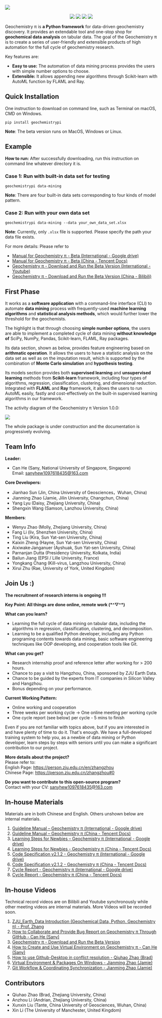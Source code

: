 <p>
<img src="./docs/Geochemistry π.png" class="center"/>
</p>
<p align="center">
<img src="https://img.shields.io/github/actions/workflow/status/ZJUEarthData/geochemistrypi/geochemistrypy.yml?logo=github">
<img src="https://img.shields.io/github/license/ZJUEarthData/geochemistrypi">
<img src="https://img.shields.io/github/v/release/ZJUEarthData/geochemistrypi?include_prereleases">
<img src="https://img.shields.io/pypi/dm/geochemistrypi?logo=pypi">
</p>


Geochemistry π is **a Python framework** for data-driven geochemistry discovery. It provides an extendable tool and
one-stop shop for **geochemical data analysis** on tabular data. The goal of the Geochemistry π is to create
a series of user-friendly and extensible products of high automation for the full cycle of geochemistry research.  

Key features are:
+ **Easy to use:** The automation of data mining process provides the users with simple number options to choose.
+ **Extensible:** It allows appending new algorithms through Scikit-learn with AutoML function by FLAML and Ray.

## Quick Installation

One instruction to download on command line, such as Terminal on macOS, CMD on Windows.  
```
pip install geochemistrypi
```
**Note**: The beta version runs on MacOS, Windows or Linux.

## Example

**How to run:** After successfully downloading, run this instruction on command line whatever directory it is.

### Case 1: Run with built-in data set for testing
```
geochemistrypi data-mining 
```
**Note**: There are four built-in data sets corresponding to four kinds of model pattern.

### Case 2: Run with your own data set
```
geochemistrypi data-mining --data your_own_data_set.xlsx
```
**Note**: Currently, only `.xlsx` file is supported. Please specify the path your data file exists. 

For more details: Please refer to 
+ [Manual for Geochemistry π - Beta (International - Google drive)](https://drive.google.com/file/d/1yryykCyWKM-Sj88fOYbOba6QkB_fu2ws/view?usp=sharing)
+ [Manual for Geochemistry π - Beta (China - Tencent Docs)](https://docs.qq.com/pdf/DQ0l5d2xVd2VwcnVW?&u=6868f96d4a384b309036e04e637e367a)
+ [Geochemistry π - Download and Run the Beta Version (International - Youtube)](https://www.youtube.com/watch?v=EeVaJ3H7_AU&list=PLy8hNsI55lvh1UHjhVhqNUj3xPdV9sEiM&index=9)
+ [Geochemistry π - Download and Run the Beta Version (China - Bilibili)](https://www.bilibili.com/video/BV1UM4y1Q7Ju/?spm_id_from=333.999.0.0&vd_source=27944ab3b73a78970c1a52a5dcbb9140)


## First Phase
It works as a **software application** with a command-line interface (CLI) to automate **data mining** process with
frequently-used **machine learning algorithms** and **statistical analysis methods**, which would further lower the
threshold for the geochemists.

The highlight is that through choosing **simple number options**, the users are able to implement a completed cycle of data
mining **without knowledge of** SciPy, NumPy, Pandas, Scikit-learn, FLAML, Ray packages.

Its data section, shown as below, provides feature engineering based on **arithmatic operation**. It allows the users
to have a statistic analysis on the data set as well as on the imputation result, which is supported by the combination
of **Monte Carlo simulation** and **hypothesis testing**.


Its models section provides both **supervised learning** and **unsupervised learning** methods from
**Scikit-learn** framework, including four types of algorithms, regression, classification,
clustering, and dimensional reduction. Integrated with **FLAML** and **Ray** framework, it allows the users to run
AutoML easily, fastly and cost-effectively on the built-in supervised learning algorithms in our framework.

The activity diagram of the Geochemistry π Version 1.0.0:

<img src="./docs/Geochemistryπ-Activity%20Diagram_v1.png" />

The whole package is under construction and the documentation is progressively evolving. 



## Team Info
**Leader:**
+ Can He (Sany, National University of Singapore, Singapore)    
  Email: sanyhew1097618435@163.com

**Core Developers:**
+ Jianhao Sun (Jin, China University of Geosciences，Wuhan, China)
+ Jianming Zhao (Jamie, Jilin University, Changchun, China)
+ Yang Lyu (Daisy, Zhejiang University, China)
+ Shengxin Wang (Samson, Lanzhou University, China)

**Members**:
+ Wenyu Zhao (Molly, Zhejiang University, China)
+ Fang Li (liv, Shenzhen University, China)
+ Ting Liu (Kira, Sun Yat-sen University, China)
+ Kaixin Zheng (Hayne, Sun Yat-sen University, China)
+ Aixiwake·Janganuer (Ayshuak, Sun Yat-sen University, China)
+ Parnanjan Dutta (Presidency University, Kolkata, India)
+ Bailun Jiang (EPSI / Lille University, France)
+ Yongkang Chang (Kill-virus, Langzhou University, China)
+ Xirui Zhu (Rae, University of York, United Kingdom)

## Join Us :)
**The recruitment of research interns is ongoing !!!**

**Key Point: All things are done online, remote work (\*^▽^\*)**

**What can you learn?**
+ Learning the full cycle of data mining on tabular data, including the algorithms in regression,
classification, clustering, and decomposition.
+ Learning to be a qualified Python developer, including any Python programing contents towards data mining,
basic software engineering techniques like OOP developing, and cooperation tools like Git.

**What can you get?**  

+ Research internship proof and reference letter after working for > 200 hours.
+ Chance to pay a visit to Hangzhou, China, sponsored by ZJU Earth Data.
+ Chance to be guided by the experts from IT companies in Silicon Valley and Hangzhou.
+ Bonus depending on your performance. 

**Current Working Pattern:**
+ Online working and cooperation
+ Three weeks per working cycle -> One online meeting per working cycle
+ One cycle report (see below) per cycle - 5 mins to finish

Even if you are not familiar with topics above, but if you are interested in and have plenty of time to do it.
That's enough. We have a full-developed training system to help you, as a newbie of data mining or Python developer,
learn steps by steps with seniors until you can make a significant contribution to our project.

**More details about the project?**  
Please refer to:   
English Page: https://person.zju.edu.cn/en/zhangzhou  
Chinese Page: https://person.zju.edu.cn/zhangzhou#0  

**Do you want to contribute to this open-source program?**   
Contact with your CV: sanyhew1097618435@163.com  

## In-house Materials
Materials are in both Chinese and English. Others unshown below are internal materials.
1. [Guideline Manual – Geochemistry π (International - Google drive)](https://docs.google.com/document/d/1LjwB5Lazk33E5vbtnFPJio_MyjYQxjEu/edit?usp=sharing&ouid=110717816678586054594&rtpof=true&sd=true)
2. [Guideline Manual – Geochemistry π (China - Tencent Docs)](https://docs.qq.com/doc/DQ21IZUdVQktqRWpm?&u=6868f96d4a384b309036e04e637e367a)
3. [Learning Steps for Newbies – Geochemistry π (International - Google drive)](https://docs.google.com/document/d/1GQO-SXwEx_8midr362pqfxNZtfUf-nA6/edit?usp=sharing&ouid=110717816678586054594&rtpof=true&sd=true)
4. [Learning Steps for Newbies - Geochemistry π (China - Tencent Docs)](https://docs.qq.com/doc/DTlVEakt2WnJrdkN1?&u=6868f96d4a384b309036e04e637e367a)
5. [Code Specification v2.1.2 - Geochemistry π (International - Google drive)](https://drive.google.com/file/d/12UPrGqrj9hl0_vK8r-m6xykh_6052OtI/view?usp=sharing)
6. [Code Specification v2.1.2 - Geochemistry π (China - Tencent Docs)](https://docs.qq.com/pdf/DQ2pmc1l1Z2t3QVFa?&u=6868f96d4a384b309036e04e637e367a)
7. [Cycle Report - Geochemistry π (International - Google drive)](https://drive.google.com/file/d/1JPZoSLcPRqzu6LDvw8wLQkV2GfJoER51/view?usp=sharing)
8. [Cycle Report - Geochemistry π (China - Tencent Docs)](https://docs.qq.com/pdf/DQ25VSGNlbGx4UkFZ?&u=6868f96d4a384b309036e04e637e367a)

## In-house Videos
Technical record videos are on Bilibili and Youtube synchronously while other meeting videos are internal materials.
More Videos will be recorded soon.
1. [ZJU_Earth_Data Introduction (Geochemical Data, Python, Geochemistry π) - Prof. Zhang](https://www.bilibili.com/video/BV1Lf4y1w7EK?spm_id_from=333.999.0.0)
2. [How to Collaborate and Provide Bug Report on Geochemistry π Through GitHub - Can He (Sany)](https://www.youtube.com/watch?v=1DWoEsqsfvQ&list=PLy8hNsI55lvh1UHjhVhqNUj3xPdV9sEiM&index=3)
3. [Geochemistry π - Download and Run the Beta Version](https://www.youtube.com/watch?v=EeVaJ3H7_AU&list=PLy8hNsI55lvh1UHjhVhqNUj3xPdV9sEiM&index=9)
4. [How to Create and Use Virtual Environment on Geochemistry π - Can He (Sany)](https://www.youtube.com/watch?v=4KFi7OXxD-c&list=PLy8hNsI55lvh1UHjhVhqNUj3xPdV9sEiM&index=4)
5. [How to use Github-Desktop in conflict resolution - Qiuhao Zhao (Brad)](https://www.youtube.com/watch?v=KT1g5JpuUVI&list=PLy8hNsI55lvh1UHjhVhqNUj3xPdV9sEiM)
6. [Virtual Environment & Packages On Windows - Jianming Zhao (Jamie)](https://www.youtube.com/watch?v=e4VqSBuNp_o&list=PLy8hNsI55lvh1UHjhVhqNUj3xPdV9sEiM&index=2)
7. [Git Workflow & Coordinating Synchronization - Jianming Zhao (Jamie)](https://www.bilibili.com/video/BV1Sa4y1f74k?spm_id_from=333.999.0.0&vd_source=9adcf2c5fdeffe1d11c89d441ef598ba)


## Contributors
+ Qiuhao Zhao (Brad, Zhejiang University, China)
+ Anzhou Li (Andrian, Zhejiang University, China) 
+ Xunxin Liu (Tante, China University of Geosciences, Wuhan, China)
+ Xin Li (The University of Manchester, United Kingdom)